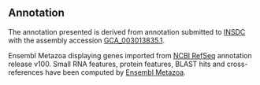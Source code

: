 **Annotation**
----------

The annotation presented is derived from annotation submitted to
[INSDC](http://www.insdc.org) with the assembly accession [GCA_003013835.1](http://www.ebi.ac.uk/ena/data/view/GCA_003013835.1).

Ensembl Metazoa displaying genes imported from [NCBI RefSeq](https://www.ncbi.nlm.nih.gov/genome/annotation_euk/Diabrotica_virgifera_virgifera/100/) annotation release v100.
Small RNA features, protein features, BLAST hits and cross-references have been
computed by [Ensembl Metazoa](https://metazoa.ensembl.org/info/genome/annotation/index.html).
